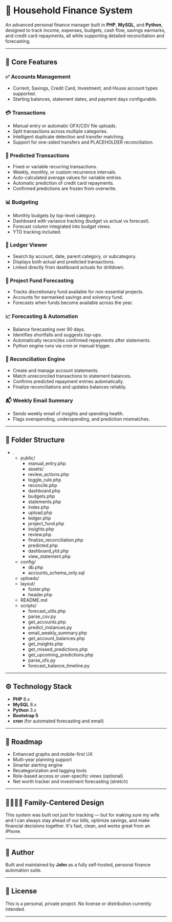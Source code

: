 # 🏡 Household Finance System

An advanced personal finance manager built in **PHP**, **MySQL**, and **Python**, designed to track income, expenses, budgets, cash flow, savings earmarks, and credit card repayments, all while supporting detailed reconciliation and forecasting.

---

## 🚀 Core Features

### ✅ Accounts Management
- Current, Savings, Credit Card, Investment, and House account types supported.
- Starting balances, statement dates, and payment days configurable.

### 💳 Transactions
- Manual entry or automatic OFX/CSV file uploads.
- Split transactions across multiple categories.
- Intelligent duplicate detection and transfer matching.
- Support for one-sided transfers and PLACEHOLDER reconciliation.

### 🔮 Predicted Transactions
- Fixed or variable recurring transactions.
- Weekly, monthly, or custom recurrence intervals.
- Auto-calculated average values for variable entries.
- Automatic prediction of credit card repayments.
- Confirmed predictions are frozen from overwrite.

### 📊 Budgeting
- Monthly budgets by top-level category.
- Dashboard with variance tracking (budget vs actual vs forecast).
- Forecast column integrated into budget views.
- YTD tracking included.

### 📒 Ledger Viewer
- Search by account, date, parent category, or subcategory.
- Displays both actual and predicted transactions.
- Linked directly from dashboard actuals for drilldown.

### 💼 Project Fund Forecasting
- Tracks discretionary fund available for non-essential projects.
- Accounts for earmarked savings and solvency fund.
- Forecasts when funds become available across the year.

### 📈 Forecasting & Automation
- Balance forecasting over 90 days.
- Identifies shortfalls and suggests top-ups.
- Automatically reconciles confirmed repayments after statements.
- Python engine runs via cron or manual trigger.

### 🔁 Reconciliation Engine
- Create and manage account statements.
- Match unreconciled transactions to statement balances.
- Confirms predicted repayment entries automatically.
- Finalize reconciliations and updates balances reliably.

### 📬 Weekly Email Summary
- Sends weekly email of insights and spending health.
- Flags overspending, underspending, and prediction mismatches.

---

## 📁 Folder Structure

- .
  - public/
    - manual_entry.php
    - assets/
    - review_actions.php
    - toggle_rule.php
    - reconcile.php
    - dashboard.php
    - budgets.php
    - statements.php
    - index.php
    - upload.php
    - ledger.php
    - project_fund.php
    - insights.php
    - review.php
    - finalize_reconciliation.php
    - predicted.php
    - dashboard_ytd.php
    - view_statement.php
  - config/
    - db.php
    - accounts_schema_only.sql
  - uploads/
  - layout/
    - footer.php
    - header.php
  - README.md
  - scripts/
    - forecast_utils.php
    - parse_csv.py
    - get_accounts.php
    - predict_instances.py
    - email_weekly_summary.php
    - get_account_balances.php
    - get_insights.php
    - get_missed_predictions.php
    - get_upcoming_predictions.php
    - parse_ofx.py
    - forecast_balance_timeline.py


---

## ⚙️ Technology Stack

- **PHP** 8.x
- **MySQL** 8.x
- **Python** 3.x
- **Bootstrap 5**
- **cron** (for automated forecasting and email)

---

## 🔭 Roadmap

- Enhanced graphs and mobile-first UX
- Multi-year planning support
- Smarter alerting engine
- Recategorization and tagging tools
- Role-based access or user-specific views (optional)
- Net worth tracker and investment forecasting (stretch)

---

## 👨‍👩‍👧‍👦 Family-Centered Design

This system was built not just for tracking — but for making sure my wife and I can always stay ahead of our bills, optimize savings, and make financial decisions together. It's fast, clean, and works great from an iPhone.

---

## 🧠 Author

Built and maintained by **John** as a fully self-hosted, personal finance automation suite.

---

## 📌 License

This is a personal, private project. No license or distribution currently intended.

---


